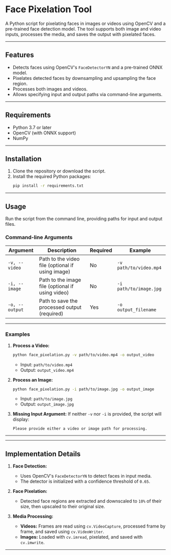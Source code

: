 
# Face Pixelation Tool

A Python script for pixelating faces in images or videos using OpenCV and a pre-trained face detection model. The tool supports both image and video inputs, processes the media, and saves the output with pixelated faces.

---

## Features

- Detects faces using OpenCV's `FaceDetectorYN` and a pre-trained ONNX model.
- Pixelates detected faces by downsampling and upsampling the face region.
- Processes both images and videos.
- Allows specifying input and output paths via command-line arguments.

---

## Requirements

- Python 3.7 or later
- OpenCV (with ONNX support)
- NumPy

---

## Installation

1. Clone the repository or download the script.
2. Install the required Python packages:
   ```bash
   pip install -r requirements.txt
   ```
---

## Usage

Run the script from the command line, providing paths for input and output files.

### Command-line Arguments

| Argument         | Description                                       | Required | Example                              |
|-------------------|---------------------------------------------------|----------|--------------------------------------|
| `-v, --video`    | Path to the video file (optional if using image)  | No       | `-v path/to/video.mp4`              |
| `-i, --image`    | Path to the image file (optional if using video)  | No       | `-i path/to/image.jpg`              |
| `-o, --output`   | Path to save the processed output (required)      | Yes      | `-o output_filename`                |

---

### Examples

1. **Process a Video:**
   ```bash
   python face_pixelation.py -v path/to/video.mp4 -o output_video
   ```
   - Input: `path/to/video.mp4`
   - Output: `output_video.mp4`

2. **Process an Image:**
   ```bash
   python face_pixelation.py -i path/to/image.jpg -o output_image
   ```
   - Input: `path/to/image.jpg`
   - Output: `output_image.jpg`

3. **Missing Input Argument:**
   If neither `-v` nor `-i` is provided, the script will display:
   ```
   Please provide either a video or image path for processing.
   ```

---


---

## Implementation Details

1. **Face Detection:**
   - Uses OpenCV's `FaceDetectorYN` to detect faces in input media.
   - The detector is initialized with a confidence threshold of `0.65`.

2. **Face Pixelation:**
   - Detected face regions are extracted and downscaled to `10%` of their size, then upscaled to their original size.

3. **Media Processing:**
   - **Videos:** Frames are read using `cv.VideoCapture`, processed frame by frame, and saved using `cv.VideoWriter`.
   - **Images:** Loaded with `cv.imread`, pixelated, and saved with `cv.imwrite`.

---


